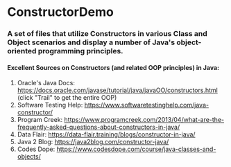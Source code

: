 # ConstructorDemo

### A set of files that utilize Constructors in various Class and Object scenarios and display a number of Java's object-oriented programming principles.

#### Excellent Sources on Constructors (and related OOP principles) in Java: 

1. Oracle's Java Docs: https://docs.oracle.com/javase/tutorial/java/javaOO/constructors.html (click "Trail" to get the entire OOP)
2. Software Testing Help: https://www.softwaretestinghelp.com/java-constructor/
3. Program Creek: https://www.programcreek.com/2013/04/what-are-the-frequently-asked-questions-about-constructors-in-java/
4. Data Flair: https://data-flair.training/blogs/constructor-in-java/
5. Java 2 Blog: https://java2blog.com/constructor-java/
6. Codes Dope: https://www.codesdope.com/course/java-classes-and-objects/


